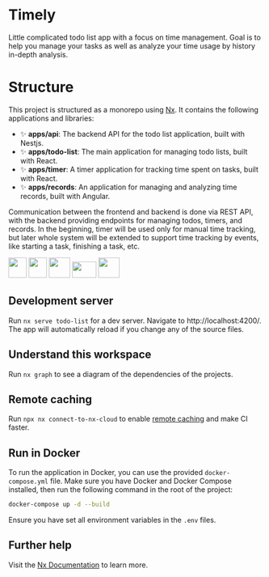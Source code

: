 # Timely

Little complicated todo list app with a focus on time management.
Goal is to help you manage your tasks as well as analyze your time usage by history in-depth analysis.

# Structure
This project is structured as a monorepo using [Nx](https://nx.dev). It contains the following applications and libraries:
- ✨ **apps/api**: The backend API for the todo list application, built with Nestjs.
- ✨ **apps/todo-list**: The main application for managing todo lists, built with React.
- ✨ **apps/timer**: A timer application for tracking time spent on tasks, built with React.
- ✨ **apps/records**: An application for managing and analyzing time records, built with Angular.

Communication between the frontend and backend is done via REST API, with the backend providing endpoints for managing todos, timers, and records. In the beginning, timer will be used only for manual time tracking, but later whole system will be extended to support time tracking by events, like starting a task, finishing a task, etc.


<a alt="Nestjs logo" href="https://nestjs.com/" target="_blank" rel="noreferrer"><img src="https://nestjs.com/logo-small-gradient.d792062c.svg" width="36" height="40"></a>
<a alt="React logo" href="https://react.dev/" target="_blank" rel="noreferrer"><img src="https://www.cdnlogo.com/logos/r/85/react.svg" width="36" height="40"></a>
<a alt="Angular logo" href="https://angular.dev/" target="_blank" rel="noreferrer"><img src="https://icon.icepanel.io/Technology/svg/Angular.svg" width="42" height="40"></a>
<a alt="Nx logo" href="https://nx.dev" target="_blank" rel="noreferrer"><img src="https://raw.githubusercontent.com/nrwl/nx/master/images/nx-logo.png" width="48" height="32" style="margin-bottom: 4px"></a>
<a alt="Docker logo" href="https://www.docker.com/" target="_blank" rel="noreferrer"><img src="https://cdn4.iconfinder.com/data/icons/logos-and-brands/512/97_Docker_logo_logos-512.png" width="42" height="40"></a>


## Development server

Run `nx serve todo-list` for a dev server. Navigate to http://localhost:4200/. The app will automatically reload if you change any of the source files.

## Understand this workspace

Run `nx graph` to see a diagram of the dependencies of the projects.

## Remote caching

Run `npx nx connect-to-nx-cloud` to enable [remote caching](https://nx.app) and make CI faster.

## Run in Docker

To run the application in Docker, you can use the provided `docker-compose.yml` file. Make sure you have Docker and Docker Compose installed, then run the following command in the root of the project:

```bash
docker-compose up -d --build
```

Ensure you have set all environment variables in the `.env` files.

## Further help

Visit the [Nx Documentation](https://nx.dev) to learn more.
